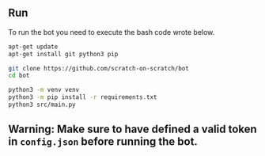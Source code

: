## Run
To run the bot you need to execute the bash code wrote below.
```sh
apt-get update
apt-get install git python3 pip

git clone https://github.com/scratch-on-scratch/bot 
cd bot

python3 -m venv venv
python3 -m pip install -r requirements.txt
python3 src/main.py
```
Warning: Make sure to have defined a valid token in `config.json` before running the bot.
-
